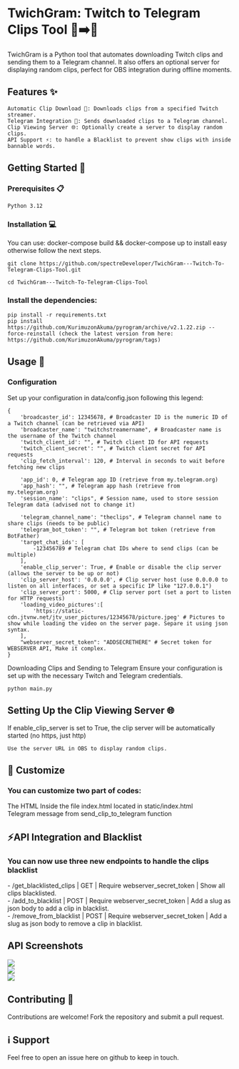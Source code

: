 <h1>TwichGram: Twitch to Telegram Clips Tool 🎥➡️📲</h1>

TwichGram is a Python tool that automates downloading Twitch clips and sending them to a Telegram channel. It also offers an optional server for displaying random clips, perfect for OBS integration during offline moments.

<h2>Features ✨</h2>

    Automatic Clip Download 🎥: Downloads clips from a specified Twitch streamer.
    Telegram Integration 📲: Sends downloaded clips to a Telegram channel.
    Clip Viewing Server 🌐: Optionally create a server to display random clips.
    API Support ⚡️: to handle a Blacklist to prevent show clips with inside bannable words.
<h2>Getting Started 🚀</h2>
<h3>Prerequisites 📋</h3>

    Python 3.12

<h3>Installation 💻</h3>
    You can use: docker-compose build && docker-compose up to install easy otherwise follow the next steps.

    git clone https://github.com/spectreDeveloper/TwichGram---Twitch-To-Telegram-Clips-Tool.git

    cd TwichGram---Twitch-To-Telegram-Clips-Tool

<h3>Install the dependencies:</h3>

    pip install -r requirements.txt
    pip install https://github.com/KurimuzonAkuma/pyrogram/archive/v2.1.22.zip --force-reinstall (check the latest version from here: https://github.com/KurimuzonAkuma/pyrogram/tags)


<h2>Usage 📖</h2>
<h3>Configuration</h3>

Set up your configuration in data/config.json following this legend:

    {
        'broadcaster_id': 12345678, # Broadcaster ID is the numeric ID of a Twitch channel (can be retrieved via API)
        'broadcaster_name': "twitchstreamername", # Broadcaster name is the username of the Twitch channel
        'twitch_client_id': "", # Twitch client ID for API requests
        'twitch_client_secret': "", # Twitch client secret for API requests
        'clip_fetch_interval': 120, # Interval in seconds to wait before fetching new clips
        
        'app_id': 0, # Telegram app ID (retrieve from my.telegram.org)
        'app_hash': "", # Telegram app hash (retrieve from my.telegram.org)
        'session_name': "clips", # Session name, used to store session Telegram data (advised not to change it)
        
        'telegram_channel_name': "theclips", # Telegram channel name to share clips (needs to be public)
        'telegram_bot_token': "", # Telegram bot token (retrieve from BotFather)
        'target_chat_ids': [ 
            -123456789 # Telegram chat IDs where to send clips (can be multiple)
        ],
        'enable_clip_server': True, # Enable or disable the clip server (allows the server to be up or not)
        'clip_server_host': '0.0.0.0', # Clip server host (use 0.0.0.0 to listen on all interfaces, or set a specific IP like "127.0.0.1")
        'clip_server_port': 5000, # Clip server port (set a port to listen for HTTP requests)
        'loading_video_pictures':[
            'https://static-cdn.jtvnw.net/jtv_user_pictures/12345678/picture.jpeg' # Pictures to show while loading the video on the server page. Separe it using json syntax.
        ],
        "webserver_secret_token": "ADDSECRETHERE" # Secret token for WEBSERVER API, Make it complex.
    }

Downloading Clips and Sending to Telegram
Ensure your configuration is set up with the necessary Twitch and Telegram credentials.

    python main.py

<h2>Setting Up the Clip Viewing Server 🌐</h2>

  If enable_clip_server is set to True, the clip server will be automatically started (no https, just http)

    Use the server URL in OBS to display random clips.

<h2>📝 Customize</h2>
    <h3>You can customize two part of codes:<br></h3>
    The HTML Inside the file index.html located in static/index.html<br>
    Telegram message from send_clip_to_telegram function<br>

<h2>⚡️API Integration and Blacklist</h2>
    <h3>You can now use three new endpoints to handle the clips blacklist</h3>
    - /get_blacklisted_clips | GET | Require webserver_secret_token | Show all clips blacklisted.<br>
    - /add_to_blacklist | POST | Require webserver_secret_token | Add a slug as json body to add a clip in blacklist.<br>
    - /remove_from_blacklist | POST | Require webserver_secret_token | Add a slug as json body to remove a clip in blacklist.<br>

<h2>API Screenshots</h2>
    <img src="https://telegra.ph/file/d64a5b709eff5f5f04040.jpg"></img><br>
    <img src="https://telegra.ph/file/1b40c9745cbd1c184fed9.jpg"></img><br>
    <img src="https://telegra.ph/file/4f615e297d68104db14af.jpg"></img><br>
    
<h2>Contributing 🤝</h2>

Contributions are welcome! Fork the repository and submit a pull request.

<h2>ℹ️ Support</h2>
Feel free to open an issue here on github to keep in touch.
